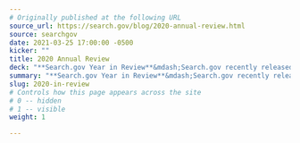```yaml
---
# Originally published at the following URL
source_url: https://search.gov/blog/2020-annual-review.html
source: searchgov
date: 2021-03-25 17:00:00 -0500
kicker: ""
title: 2020 Annual Review
deck: "**Search.gov Year in Review**&mdash;Search.gov recently released a report looking at federal search traffic during 2020. Between the COVID-19 pandemic, social unrest, and environmental emergencies, 2020 was truly an extraordinary year. The COVID-19 pandemic changed search patterns and volume significantly. Some topics saw as high as a 500% increase in volume, while others dropped 90%. Forms, usually one of the top needs, saw a steady level of demand but still dropped to 5th place in 2020 due to other emergent needs."
summary: "**Search.gov Year in Review**&mdash;Search.gov recently released a report looking at federal search traffic during 2020. Between the COVID-19 pandemic, social unrest, and environmental emergencies, 2020 was truly an extraordinary year. The COVID-19 pandemic changed search patterns and volume significantly. Some topics saw as high as a 500% increase in volume, while others dropped 90%. Forms, usually one of the top needs, saw a steady level of demand but still dropped to 5th place in 2020 due to other emergent needs."
slug: 2020-in-review
# Controls how this page appears across the site
# 0 -- hidden
# 1 -- visible
weight: 1

---
```

